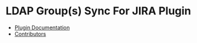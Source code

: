 # LDAP Group(s) Sync For JIRA Plugin

* [Plugin Documentation](https://git.autodesk.com/EngOps/jira-ldap-group-sync-plugin/wiki/Home)
* [Contributors](Contributing.md)
